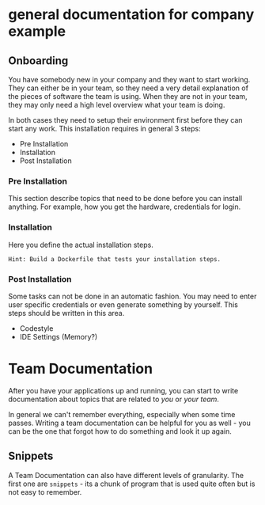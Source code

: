 # general documentation for company example

## Onboarding

You have somebody new in your company and they want to start working.
They can either be in your team, so they need a very detail explanation of
the pieces of software the team is using. When they are not in your team,
they may only need a high level overview what your team is doing.

In both cases they need to setup their environment first before they
can start any work. This installation requires in general 3 steps:

* Pre Installation
* Installation
* Post Installation

### Pre Installation

This section describe topics that need to be done before you can install anything. For example, how you get the hardware, credentials for login.

### Installation

Here you define the actual installation steps.

    Hint: Build a Dockerfile that tests your installation steps.

### Post Installation

Some tasks can not be done in an automatic fashion. You may need to enter
user specific credentials or even generate something by yourself.
This steps should be written in this area.

- Codestyle
- IDE Settings (Memory?)

# Team Documentation

After you have your applications up and running, you can start to write
documentation about topics that are related to *you* or *your team*.

In general we can't remember everything, especially when some time passes.
Writing a team documentation can be helpful for you as well - you can be
the one that forgot how to do something and look it up again.

## Snippets

A Team Documentation can also have different levels of granularity.
The first one are `snippets` - its a chunk of program that is used quite
often but is not easy to remember.

